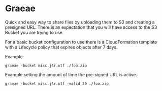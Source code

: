 Graeae
======
Quick and easy way to share files by uploading them to S3 and creating
a presigned URL. There is an expectation that you will have access to the
S3 Bucket you are trying to use.

For a basic bucket configuration to use there is a CloudFormation template with a Lifecycle policy that expires
objects after 7 days.

Example:
```shell
graeae -bucket misc.j4r.wtf ./foo.zip
```

Example setting the amount of time the pre-signed URL is active.
```shell
graeae -bucket misc.j4r.wtf -valid 20 ./foo.zip
```
